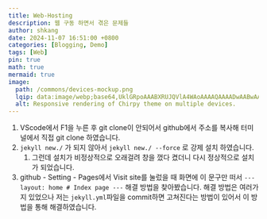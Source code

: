 ```yaml
---
title: Web-Hosting
description: 웹 구동 하면서 겪은 문제들
author: shkang
date: 2024-11-07 16:51:00 +0800
categories: [Blogging, Demo]
tags: [Web]
pin: true
math: true
mermaid: true
image:
  path: /commons/devices-mockup.png
  lqip: data:image/webp;base64,UklGRpoAAABXRUJQVlA4WAoAAAAQAAAADwAABwAAQUxQSDIAAAARL0AmbZurmr57yyIiqE8oiG0bejIYEQTgqiDA9vqnsUSI6H+oAERp2HZ65qP/VIAWAFZQOCBCAAAA8AEAnQEqEAAIAAVAfCWkAALp8sF8rgRgAP7o9FDvMCkMde9PK7euH5M1m6VWoDXf2FkP3BqV0ZYbO6NA/VFIAAAA
  alt: Responsive rendering of Chirpy theme on multiple devices.
---
```


1. VScode에서 F1을 누른 후 git clone이 안되어서 github에서 주소를 복사해 터미널에서 직접 git clone 하였습니다.
2. `jekyll new./` 가 되지 않아서 `jekyll new./ --force` 로 강제 설치 하였습니다.
	1. 그런데 설치가 비정상적으로 오래걸려 창을 껐다 켰더니 다시 정상적으로 설치가 되었습니다.
3. github - Setting - Pages에서 Visit site를 눌렀을 때 화면에 이 문구만 떠서 `--- layout: home # Index page ---` 해결 방법을 찾아봤습니다. 해결 방법은 여러가지 있었으나 저는 `jekyll.yml`파일을 commit하면 고쳐진다는 방법이 있어서 이 방법을 통해 해결하였습니다.